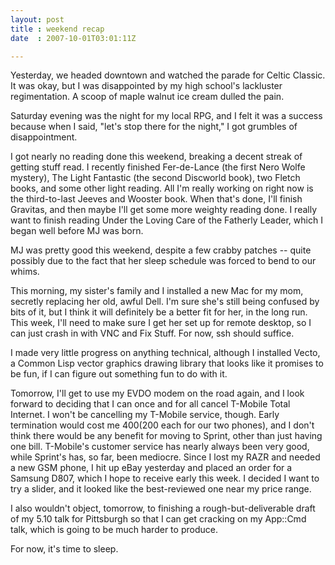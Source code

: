 ```yaml
---
layout: post
title : weekend recap
date  : 2007-10-01T03:01:11Z

---
```

Yesterday, we headed downtown and watched the parade for Celtic Classic.  It was okay, but I was disappointed by my high school's lackluster regimentation. A scoop of maple walnut ice cream dulled the pain.

Saturday evening was the night for my local RPG, and I felt it was a success because when I said, "let's stop there for the night," I got grumbles of disappointment.

I got nearly no reading done this weekend, breaking a decent streak of getting stuff read.  I recently finished Fer-de-Lance (the first Nero Wolfe mystery), The Light Fantastic (the second Discworld book), two Fletch books, and some other light reading.  All I'm really working on right now is the third-to-last Jeeves and Wooster book.  When that's done, I'll finish Gravitas, and then maybe I'll get some more weighty reading done.  I really want to finish reading Under the Loving Care of the Fatherly Leader, which I began well before MJ was born.

MJ was pretty good this weekend, despite a few crabby patches -- quite possibly due to the fact that her sleep schedule was forced to bend to our whims.

This morning, my sister's family and I installed a new Mac for my mom, secretly replacing her old, awful Dell.  I'm sure she's still being confused by bits of it, but I think it will definitely be a better fit for her, in the long run. This week, I'll need to make sure I get her set up for remote desktop, so I can just crash in with VNC and Fix Stuff.  For now, ssh should suffice.

I made very little progress on anything technical, although I installed Vecto, a Common Lisp vector graphics drawing library that looks like it promises to be fun, if I can figure out something fun to do with it.

Tomorrow, I'll get to use my EVDO modem on the road again, and I look forward to deciding that I can once and for all cancel T-Mobile Total Internet.  I won't be cancelling my T-Mobile service, though.  Early termination would cost me $400 ($200 each for our two phones), and I don't think there would be any benefit for moving to Sprint, other than just having one bill.  T-Mobile's customer service has nearly always been very good, while Sprint's has, so far, been mediocre.  Since I lost my RAZR and needed a new GSM phone, I hit up eBay yesterday and placed an order for a Samsung D807, which I hope to receive early this week.  I decided I want to try a slider, and it looked like the best-reviewed one near my price range.

I also wouldn't object, tomorrow, to finishing a rough-but-deliverable draft of my 5.10 talk for Pittsburgh so that I can get cracking on my App::Cmd talk, which is going to be much harder to produce.

For now, it's time to sleep. 

